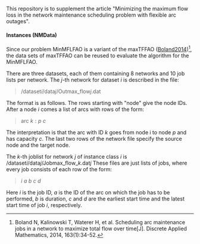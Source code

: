 This repository is to supplement the article "Minimizing the maximum flow loss in the network maintenance scheduling problem with flexible arc outages".

#### Instances  (NMData)

Since our problem MinMFLFAO is a variant of the maxTFFAO ([Boland2014](https://doi.org/10.1016/j.dam.2012.05.027))[^1], the data sets of maxTFFAO can be reused to evaluate the algorithm for the MinMFLFAO.

[^1]: Boland N,  Kalinowski T,  Waterer H, et al. Scheduling arc maintenance jobs in a network to maximize total flow over time[J]. Discrete Applied Mathematics, 2014, 163(1):34-52.

There are three datasets, each of them containing 8 networks and 10 job lists per network.
The $j$-th network for dataset $i$ is described in the file:

> /dataset$i$/data$j$/Outmax_flow$j$.dat

The format is as follows. The rows starting with "node" give the node IDs. After a node $i$ comes a list of arcs with rows of the form:

> arc $k : p\ c$

The interpretation is that the arc with ID $k$ goes from node i to node $p$ and has capacity $c$.
The last two rows of the network file specify the source node and the target node.

The $k$-th joblist for network $j$ of instance class $i$ is /dataset$i$/data$j$/Jobmax_flow_$k$.dat$j$
These files are just lists of jobs, where every job consists of each row of the form:

> $i\ a\ b\ c\ d$

Here $i$ is the job ID, $a$ is the ID of the arc on which the job has to be performed, $b$ is duration, $c$ and $d$ are the earliest start time and the latest start time of job $i$, respectively.
